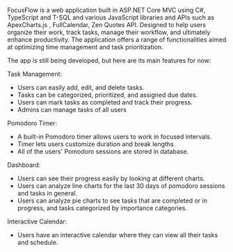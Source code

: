 FocusFlow is a web application built in ASP.NET Core MVC using C#, TypeScript and T-SQL and various JavaScript  libraries and APIs such as ApexCharts.js , FullCalendar, Zen Quotes API. Designed to help users organize their work, track tasks, manage their workflow, and ultimately enhance productivity. The application offers a range of functionalities aimed at optimizing time management and task prioritization.

The app is still being developed, but here are its main features for now:

Task Management:

- Users can easily add, edit, and delete tasks.
- Tasks can be categorized, prioritized, and assigned due dates.
- Users can mark tasks as completed and track their progress.
- Admins can manage tasks of all users

Pomodoro Timer:

- A built-in Pomodoro timer allows users to work in focused intervals.
- Timer lets users customize duration and break lengths.
- All of the users' Pomodoro sessions are stored in database.

Dashboard:

- Users can see their progress easily by looking at different charts.
- Users can analyze line charts for the last 30 days of pomodoro sessions and tasks in general.
- Users can analyze pie charts to see tasks that are completed or in progress, and tasks categorized by importance categories.

Interactive Calendar:

- Users have an interactive calendar where they can view all their tasks and schedule.
